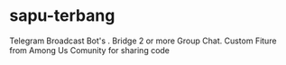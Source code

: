 # sapu-terbang
Telegram Broadcast Bot's . Bridge 2 or more Group Chat. Custom Fiture from Among Us Comunity for sharing code
